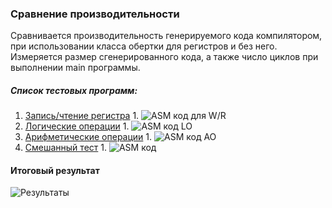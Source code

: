 ### Сравнение производительности

Сравнивается производительность генерируемого кода компилятором, при использовании класса обертки для регистров и без него.\
Измеряется размер сгенерированного кода, а также число циклов при выполнении main программы.
##### Список тестовых программ:
  1. [Запись/чтение регистра]
    1. ![ASM код для W/R]
  2. [Логические операции]
    1. ![ASM код LO]
  3. [Арифметические операции]
    1. ![ASM код AO]
  4. [Смешанный тест]
    1. ![ASM код]
#### Итоговый результат
 ![Результаты]


[Запись/чтение регистра]:https://github.com/Reifat/MetaBitLibrary/tree/master/test/pictures/1.%20RECORD_WORD_TEST
[ASM код для W/R]:https://raw.githubusercontent.com/Reifat/MetaBitLibrary/master/test/pictures/1.%20RECORD_WORD_TEST/asm.bmp

[Логические операции]:https://github.com/Reifat/MetaBitLibrary/tree/master/test/pictures/2.%20LOGICAL_OPERATION_TEST
[ASM код LO]:https://raw.githubusercontent.com/Reifat/MetaBitLibrary/master/test/pictures/2.%20LOGICAL_OPERATION_TEST/asm.bmp

[Арифметические операции]:https://github.com/Reifat/MetaBitLibrary/tree/master/test/pictures/3.%20ARITHMETIC_OPERATIONS_TEST
[ASM код AO]:https://raw.githubusercontent.com/Reifat/MetaBitLibrary/master/test/pictures/3.%20ARITHMETIC_OPERATIONS_TEST/asm.bmp

[Смешанный тест]:https://github.com/Reifat/MetaBitLibrary/tree/master/test/pictures/4.%20COMPLEX_TEST
[ASM код]:https://github.com/Reifat/MetaBitLibrary/tree/master/test/asm_file

[Результаты]: https://github.com/Reifat/MetaBitLibrary/blob/master/test/pictures/Result_Test.PNG
